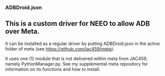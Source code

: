 ### ADBDroid.json

## This is a custom driver for NEEO to allow ADB over Meta.
It can be installed as a regular driver by putting ADBDroid.json in the active folder of meta 
(see https://github.com/jac459/meta).

It uses one (1) module that is not delivered within meta from JAC459, namely PythonManager.py.
See my supplemental meta repository for information on its functions and how to install.